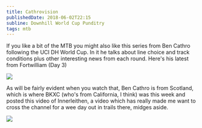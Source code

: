 ```yaml
---
title: Cathrovision
publishedDate: 2018-06-02T22:15
subline: Downhill World Cup Punditry
tags: mtb
---
```


If you like a bit of the MTB you might also like this series from Ben Cathro
following the UCI DH World Cup. In it he talks about line choice and track
conditions plus other interesting news from each round. Here's his latest from
Fortwilliam (Day 3)

![](https://www.youtube.com/embed/er26f0eKuqA)

As will be fairly evident when you watch that, Ben Cathro is from Scotland,
which is where BKXC (who's from California, I think) was this week and
posted this video of Innerleithen, a video which has really made me want to cross
the channel for a wee day out in trails there, midges aside.

![](https://www.youtube.com/embed/dySwIhLlp7s)
